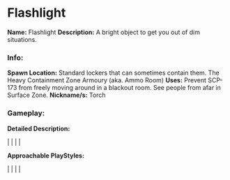 # Flashlight

**Name:** Flashlight
**Description:** A bright object to get you out of dim situations.

### Info:

**Spawn Location:** Standard lockers that can sometimes contain them. The Heavy Containment Zone Armoury (aka. Ammo Room)
**Uses:** Prevent SCP-173 from freely moving around in a blackout room. See people from afar in Surface Zone.
**Nickname/s:** Torch

### Gameplay:

**Detailed Description:**

|
|
|
|

**Approachable PlayStyles:**

|
|
|
|
